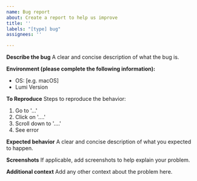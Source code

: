 ```yaml
---
name: Bug report
about: Create a report to help us improve
title: ''
labels: "[type] bug"
assignees: ''

---
```


**Describe the bug**
A clear and concise description of what the bug is.

**Environment (please complete the following information):**
 - OS: [e.g. macOS]
 - Lumi Version

**To Reproduce**
Steps to reproduce the behavior:
1. Go to '...'
2. Click on '....'
3. Scroll down to '....'
4. See error

**Expected behavior**
A clear and concise description of what you expected to happen.

**Screenshots**
If applicable, add screenshots to help explain your problem.

**Additional context**
Add any other context about the problem here.
